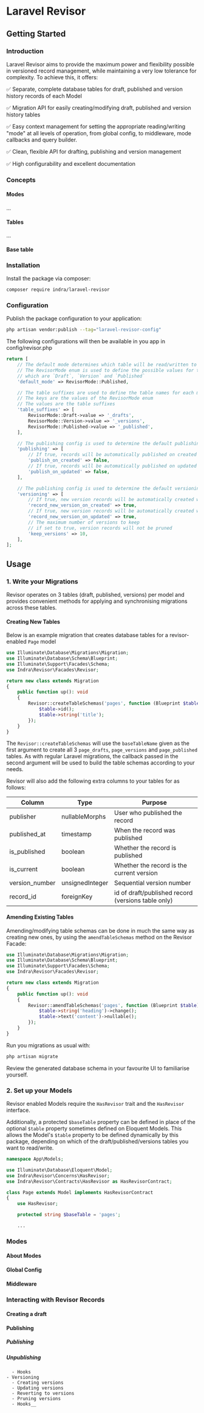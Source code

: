 # Laravel Revisor

## Getting Started

### Introduction

Laravel Revisor aims to provide the maximum power and flexibility possible in versioned record management, while
maintaining a very low tolerance for complexity. To achieve this, it offers:

✅ Separate, complete database tables for draft, published and version history records of each Model

✅ Migration API for easily creating/modifying draft, published and version history tables

✅ Easy context management for setting the appropriate reading/writing "mode" at all levels of operation, from global
config, to middleware, mode callbacks and query builder.

✅ Clean, flexible API for drafting, publishing and version management

✅ High configurability and excellent documentation

### Concepts

#### Modes

...

#### Tables

...

#### Base table

### Installation

Install the package via composer:

```bash
composer require indra/laravel-revisor
```

### Configuration

Publish the package configuration to your application:

```bash
php artisan vendor:publish --tag="laravel-revisor-config"
```

The following configurations will then be available in you app in config/revisor.php

```php
return [
    // The default mode determines which table will be read/written to by default
    // The RevisorMode enum is used to define the possible values for this
    // which are `Draft`, `Version` and `Published`
    'default_mode' => RevisorMode::Published,

    // The table suffixes are used to define the table names for each mode
    // The keys are the values of the RevisorMode enum
    // The values are the table suffixes
    'table_suffixes' => [
        RevisorMode::Draft->value => '_drafts',
        RevisorMode::Version->value => '_versions',
        RevisorMode::Published->value => '_published',
    ],

    // The publishing config is used to determine the default publishing behaviour,
    'publishing' => [
        // If true, records will be automatically published on created
        'publish_on_created' => false,
        // If true, records will be automatically published on updated
        'publish_on_updated' => false,
    ],

    // The publishing config is used to determine the default versioning behaviour,
    'versioning' => [
        // If true, new version records will be automatically created when drafts are created
        'record_new_version_on_created' => true,
        // If true, new version records will be automatically created when drafts are updated
        'record_new_version_on_updated' => true,
        // The maximum number of versions to keep
        // if set to true, version records will not be pruned
        'keep_versions' => 10,
    ],
];
```

## Usage

### 1. Write your Migrations

Revisor operates on 3 tables (draft, published, versions) per model and provides convenient methods for applying and
synchronising migrations across these tables.

#### Creating New Tables

Below is an example migration that creates database tables for a revisor-enabled `Page` model

```php
use Illuminate\Database\Migrations\Migration;
use Illuminate\Database\Schema\Blueprint;
use Illuminate\Support\Facades\Schema;
use Indra\Revisor\Facades\Revisor;

return new class extends Migration
{
    public function up(): void
    {
        Revisor::createTableSchemas('pages', function (Blueprint $table) {
            $table->id();
            $table->string('title');
        });  
    }
}
```

The `Revisor::createTableSchemas` will use the `baseTableName` given as the first argument to create all 3
`page_drafts`, `page_versions` and `page_published` tables. As with regular Laravel migrations, the callback passed in
the second argument will be used to build the table schemas according to your needs.

Revisor will also add the following extra columns to your tables for as follows:

| Column         | Type            | Purpose                                            |
|----------------|-----------------|----------------------------------------------------|
| publisher      | nullableMorphs  | User who published the record                      |
| published_at   | timestamp       | When the record was published                      |
| is_published   | boolean         | Whether the record is published                    |
| is_current     | boolean         | Whether the record is the current version          |
| version_number | unsignedInteger | Sequential version number                          |
| record_id      | foreignKey      | id of draft/published record (versions table only) |

#### Amending Existing Tables

Amending/modifying table schemas can be done in much the same way as creating new ones, by using the `amendTableSchemas`
method on the Revisor Facade:

```php
use Illuminate\Database\Migrations\Migration;
use Illuminate\Database\Schema\Blueprint;
use Illuminate\Support\Facades\Schema;
use Indra\Revisor\Facades\Revisor;

return new class extends Migration
{
    public function up(): void
    {
        Revisor::amendTableSchemas('pages', function (Blueprint $table) {
            $table->string('heading')->change();
            $table->text('content')->nullable();
        });  
    }
}
```

Run you migrations as usual with:

```bash
php artisan migrate
```

Review the generated database schema in your favourite UI to familiarise yourself.

### 2. Set up your Models

Revisor enabled Models require the `HasRevisor` trait and the `HasRevisor` interface.

Additionally, a protected `$baseTable` property can be defined in place of the optional `$table` property sometimes
defined on Eloquent Models. This allows the Model's `$table` property to be defined dynamically by this package,
depending on which of the draft/published/versions tables you want to read/write.

```php
namespace App\Models;

use Illuminate\Database\Eloquent\Model;
use Indra\Revisor\Concerns\HasRevisor;
use Indra\Revisor\Contracts\HasRevisor as HasRevisorContract;

class Page extends Model implements HasRevisorContract
{
    use HasRevisor;

    protected string $baseTable = 'pages';

    ...
```

### Modes

#### About Modes

#### Global Config

#### Middleware

### Interacting with Revisor Records

#### Creating a draft

#### Publishing

##### Publishing

##### Unpublishing

      - Hooks
    - Versioning
      - Creating versions
      - Updating versions
      - Reverting to versions
      - Pruning versions
      - Hooks__
